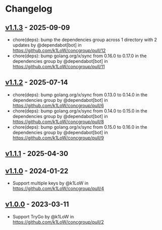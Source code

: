 # Changelog

## [v1.1.3](https://github.com/k1LoW/concgroup/compare/v1.1.2...v1.1.3) - 2025-09-09
- chore(deps): bump the dependencies group across 1 directory with 2 updates by @dependabot[bot] in https://github.com/k1LoW/concgroup/pull/12
- chore(deps): bump golang.org/x/sync from 0.16.0 to 0.17.0 in the dependencies group by @dependabot[bot] in https://github.com/k1LoW/concgroup/pull/11

## [v1.1.2](https://github.com/k1LoW/concgroup/compare/v1.1.1...v1.1.2) - 2025-07-14
- chore(deps): bump golang.org/x/sync from 0.13.0 to 0.14.0 in the dependencies group by @dependabot[bot] in https://github.com/k1LoW/concgroup/pull/6
- chore(deps): bump golang.org/x/sync from 0.14.0 to 0.15.0 in the dependencies group by @dependabot[bot] in https://github.com/k1LoW/concgroup/pull/8
- chore(deps): bump golang.org/x/sync from 0.15.0 to 0.16.0 in the dependencies group by @dependabot[bot] in https://github.com/k1LoW/concgroup/pull/9

## [v1.1.1](https://github.com/k1LoW/concgroup/compare/v1.1.0...v1.1.1) - 2025-04-30

## [v1.1.0](https://github.com/k1LoW/concgroup/compare/v1.0.0...v1.1.0) - 2024-01-22
- Support multiple keys by @k1LoW in https://github.com/k1LoW/concgroup/pull/4

## [v1.0.0](https://github.com/k1LoW/concgroup/commits/v1.0.0) - 2023-03-11
- Support TryGo by @k1LoW in https://github.com/k1LoW/concgroup/pull/2
